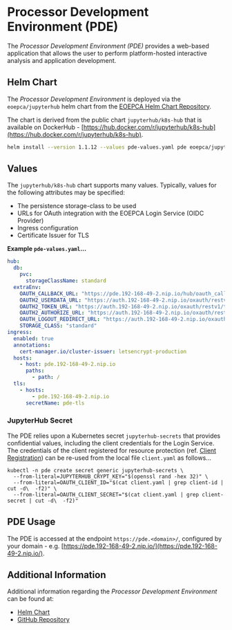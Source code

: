 # Processor Development Environment (PDE)

The _Processor Development Environment (PDE)_ provides a web-based application that allows the user to perform platform-hosted interactive analysis and application development.

## Helm Chart

The _Processor Development Environment_ is deployed via the `eoepca/jupyterhub` helm chart from the [EOEPCA Helm Chart Repository](https://eoepca.github.io/helm-charts).

The chart is derived from the public chart `jupyterhub/k8s-hub` that is available on DockerHub - [https://hub.docker.com/r/jupyterhub/k8s-hub](https://hub.docker.com/r/jupyterhub/k8s-hub).

```bash
helm install --version 1.1.12 --values pde-values.yaml pde eoepca/jupyterhub
```

## Values

The `jupyterhub/k8s-hub` chart supports many values. Typically, values for the following attributes may be specified:

* The persistence storage-class to be used
* URLs for OAuth integration with the EOEPCA Login Service (OIDC Provider)
* Ingress configuration
* Certificate Issuer for TLS

**Example `pde-values.yaml`...**

```yaml
hub:
  db:
    pvc:
      storageClassName: standard
  extraEnv:
    OAUTH_CALLBACK_URL: "https://pde.192-168-49-2.nip.io/hub/oauth_callback"
    OAUTH2_USERDATA_URL: "https://auth.192-168-49-2.nip.io/oxauth/restv1/userinfo"
    OAUTH2_TOKEN_URL: "https://auth.192-168-49-2.nip.io/oxauth/restv1/token"
    OAUTH2_AUTHORIZE_URL: "https://auth.192-168-49-2.nip.io/oxauth/restv1/authorize"
    OAUTH_LOGOUT_REDIRECT_URL: "https://auth.192-168-49-2.nip.io/oxauth/restv1/end_session?post_logout_redirect_uri=https://pde.192-168-49-2.nip.io"
    STORAGE_CLASS: "standard"
ingress:
  enabled: true
  annotations:
    cert-manager.io/cluster-issuer: letsencrypt-production
  hosts:
    - host: pde.192-168-49-2.nip.io
      paths:
        - path: /
  tls:
    - hosts:
        - pde.192-168-49-2.nip.io
      secretName: pde-tls
```


### JupyterHub Secret

The PDE relies upon a Kubernetes secret `jupyterhub-secrets` that provides confidential values, including the client credentials for the Login Service. The credentials of the client registered for resource protection (ref. [Client Registration](resource-protection.md#client-registration)) can be re-used from the local file `client.yaml` as follows...

```
kubectl -n pde create secret generic jupyterhub-secrets \
  --from-literal=JUPYTERHUB_CRYPT_KEY="$(openssl rand -hex 32)" \
  --from-literal=OAUTH_CLIENT_ID="$(cat client.yaml | grep client-id | cut -d\  -f2)" \
  --from-literal=OAUTH_CLIENT_SECRET="$(cat client.yaml | grep client-secret | cut -d\  -f2)"
```

## PDE Usage

The PDE is accessed at the endpoint `https://pde.<domain>/`, configured by your domain - e.g. [https://pde.192-168-49-2.nip.io/](https://pde.192-168-49-2.nip.io/).

## Additional Information

Additional information regarding the _Processor Development Environment_ can be found at:

* [Helm Chart](https://github.com/EOEPCA/helm-charts/tree/main/charts/pde-jupyterhub)
* [GitHub Repository](https://github.com/EOEPCA/pde-container)
